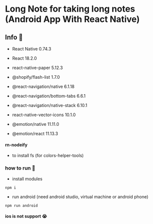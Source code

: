 # Long Note for taking long notes (Android App With React Native)

## Info 📕

- React Native 0.74.3
- React 18.2.0
- react-native-paper 5.12.3
- @shopify/flash-list 1.7.0

- @react-navigation/native 6.1.18
- @react-navigation/bottom-tabs 6.6.1
- @react-navigation/native-stack 6.10.1

- react-native-vector-icons 10.1.0

- @emotion/native 11.11.0
- @emotion/react 11.13.3

#### rn-nodeify

- to install fs (for colors-helper-tools)

### how to run 🦾

- install modules

```shell
npm i
```

- run android (need android studio, virtual machine or android phone)

```
npm run android
```

#### ios is not support 😭
